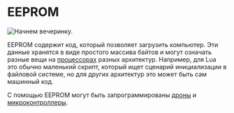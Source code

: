 # EEPROM

![Начнем вечеринку.](oredict:opencomputers:eeprom)

EEPROM содержит код, который позволяет загрузить компьютер. Эти данные хранятся в виде простого массива байтов и могут означать разные вещи на [процессорах](cpu1.md) разных архитектур. Например, для Lua это обычно маленький скрипт, который ищет сценарий инициализации в файловой системе, но для других архитектур это может быть сам машинный код.

С помощью EEPROM могут быть запрограммированы [дроны](drone.md) и [микроконтроллеры](../block/microcontroller.md).
